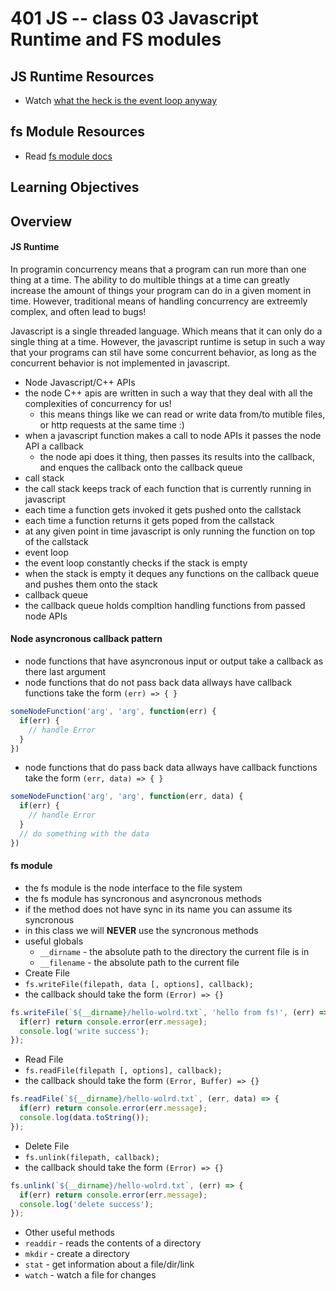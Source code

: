 401 JS -- class 03 Javascript Runtime and FS modules
===

## JS Runtime Resources
* Watch [what the heck is the event loop anyway]

## fs Module Resources
* Read [fs module docs]

## Learning Objectives

## Overview
#### JS Runtime 
In programin concurrency means that a program can run more than one thing at a time. The ability to do multible things at a time can greatly increase the amount of things your program can do in a given moment in time. However, traditional means of handling concurrency are extreemly complex, and often lead to bugs!

Javascript is a single threaded language. Which means that it can only do a single thing at a time. However, the javascript runtime is setup in such a way that your programs can stil have some concurrent behavior, as long as the concurrent behavior is not implemented in javascript.
* Node Javascript/C++ APIs
 * the node C++ apis are written in such a way that they deal with all the complexities of concurrency for us!
   * this means things like we can read or write data from/to mutible files, or http requests at the same time :)
 * when a javascript function makes a call to node APIs it passes the node API a callback
   * the node api does it thing, then passes its results into the callback, and enques the callback onto the callback queue
* call stack
 * the call stack keeps track of each function that is currently running in javascript
 * each time a function gets invoked it gets pushed onto the callstack
 * each time a function returns it gets poped from the callstack
 * at any given point in time javascript is only running the function on top of the callstack
* event loop
 * the event loop constantly checks if the stack is empty 
 * when the stack is empty it deques any functions on the callback queue and pushes them onto the stack
* callback queue
 * the callback queue holds compltion handling functions from passed node APIs

#### Node asyncronous callback pattern
* node functions that have asyncronous input or output take a callback as there last argument
* node functions that do not pass back data allways have callback functions take the form `(err) => { }`
``` javascript
someNodeFunction('arg', 'arg', function(err) {
  if(err) {
    // handle Error
  }
})
```
* node functions that do pass back data allways have callback functions take the form `(err, data) => { }`
``` javascript 
someNodeFunction('arg', 'arg', function(err, data) {
  if(err) {
    // handle Error
  }
  // do something with the data
})
```

#### fs module
* the fs module is the node interface to the file system
* the fs module has syncronous and asyncronous methods
* if the method does not have sync in its name you can assume its syncronous
* in this class we will **NEVER** use the syncronous methods 
* useful globals
  * `__dirname` - the absolute path to the directory the current file is in
  * `__filename` - the absolute path to the current file
* Create File
 * `fs.writeFile(filepath, data [, options], callback);`
 * the callback should take the form `(Error) => {}`
``` javascript
fs.writeFile(`${__dirname}/hello-wolrd.txt`, 'hello from fs!', (err) => {
  if(err) return console.error(err.message);
  console.log('write success');
});
```
* Read File
 * `fs.readFile(filepath [, options], callback);`
 * the callback should take the form `(Error, Buffer) => {}`

``` javascript
fs.readFile(`${__dirname}/hello-wolrd.txt`, (err, data) => {
  if(err) return console.error(err.message);
  console.log(data.toString());
});
```
* Delete File
 * `fs.unlink(filepath, callback);`
 * the callback should take the form `(Error) => {}`
``` javascript
fs.unlink(`${__dirname}/hello-wolrd.txt`, (err) => {
  if(err) return console.error(err.message);
  console.log('delete success');
});
```
* Other useful methods
 * `readdir` - reads the contents of a directory
 * `mkdir` - create a directory
 * `stat` - get information about a file/dir/link
 * `watch` - watch a file for changes

<!--links -->
[what the heck is the event loop anyway]: https://www.youtube.com/watch?v=8aGhZQkoFbQ
[fs module docs]: https://nodejs.org/dist/latest-v6.x/docs/api/fs.html
